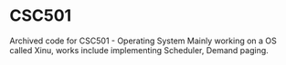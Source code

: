 # CSC501
Archived code for CSC501 - Operating System
Mainly working on a OS called Xinu, works include implementing Scheduler, Demand paging.

